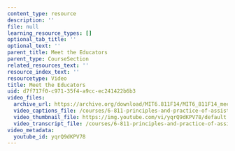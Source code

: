 ```yaml
---
content_type: resource
description: ''
file: null
learning_resource_types: []
optional_tab_title: ''
optional_text: ''
parent_title: Meet the Educators
parent_type: CourseSection
related_resources_text: ''
resource_index_text: ''
resourcetype: Video
title: Meet the Educators
uid: d7f717f0-c971-35f4-a9cc-ec241422b6b3
video_files:
  archive_url: https://archive.org/download/MIT6.811F14/MIT6_811F14_meet_the_educators_300k.mp4
  video_captions_file: /courses/6-811-principles-and-practice-of-assistive-technology-fall-2014/cd911bb2efd9536699174bb43c76570e_yqrQ9dKPV78.vtt
  video_thumbnail_file: https://img.youtube.com/vi/yqrQ9dKPV78/default.jpg
  video_transcript_file: /courses/6-811-principles-and-practice-of-assistive-technology-fall-2014/b5863191597a8116ee39a434a38586fc_yqrQ9dKPV78.pdf
video_metadata:
  youtube_id: yqrQ9dKPV78
---
```

